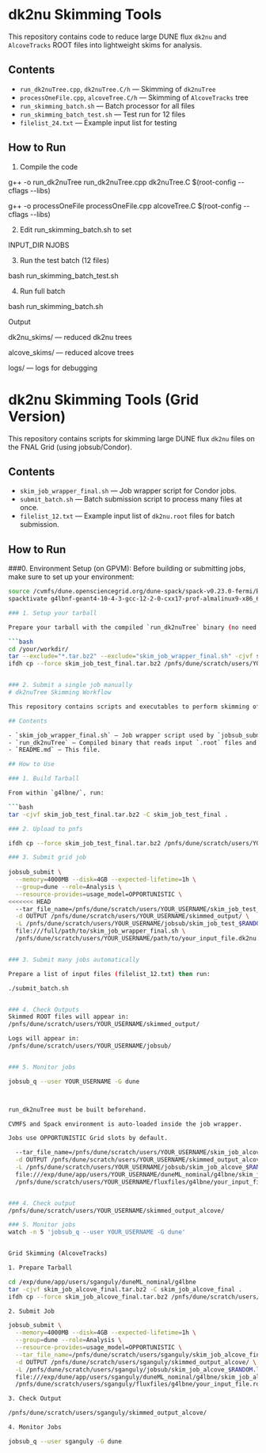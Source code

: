 # dk2nu Skimming Tools

This repository contains code to reduce large DUNE flux `dk2nu` and `AlcoveTracks` ROOT files into lightweight skims for analysis.

## Contents

- `run_dk2nuTree.cpp`, `dk2nuTree.C/h` — Skimming of `dk2nuTree`
- `processOneFile.cpp`, `alcoveTree.C/h` — Skimming of `AlcoveTracks` tree
- `run_skimming_batch.sh` — Batch processor for all files
- `run_skimming_batch_test.sh` — Test run for 12 files
- `filelist_24.txt` — Example input list for testing

## How to Run

1. Compile the code

g++ -o run_dk2nuTree run_dk2nuTree.cpp dk2nuTree.C $(root-config --cflags --libs)

g++ -o processOneFile processOneFile.cpp alcoveTree.C $(root-config --cflags --libs)

2. Edit run_skimming_batch.sh to set

INPUT_DIR
NJOBS

3. Run the test batch (12 files)

bash run_skimming_batch_test.sh


4. Run full batch

bash run_skimming_batch.sh


Output

dk2nu_skims/ — reduced dk2nu trees

alcove_skims/ — reduced alcove trees

logs/ — logs for debugging

# dk2nu Skimming Tools (Grid Version)

This repository contains scripts for skimming large DUNE flux `dk2nu` files on the FNAL Grid (using jobsub/Condor).

## Contents

- `skim_job_wrapper_final.sh` — Job wrapper script for Condor jobs.
- `submit_batch.sh` — Batch submission script to process many files at once.
- `filelist_12.txt` — Example input list of `dk2nu.root` files for batch submission.

## How to Run


###0. Environment Setup (on GPVM): Before building or submitting jobs, make sure to set up your environment:

```bash
source /cvmfs/dune.opensciencegrid.org/dune-spack/spack-v0.23.0-fermi/BIWG/setup-env.sh
spacktivate g4lbnf-geant4-10-4-3-gcc-12-2-0-cxx17-prof-almalinux9-x86_64_v2

### 1. Setup your tarball

Prepare your tarball with the compiled `run_dk2nuTree` binary (no need to include the wrapper):

```bash
cd /your/workdir/
tar --exclude="*.tar.bz2" --exclude="skim_job_wrapper_final.sh" -cjvf skim_job_test_final.tar.bz2 -C skim_job_test_final .
ifdh cp --force skim_job_test_final.tar.bz2 /pnfs/dune/scratch/users/YOUR_USERNAME/


### 2. Submit a single job manually
# dk2nuTree Skimming Workflow

This repository contains scripts and executables to perform skimming of dk2nu flux ROOT files for the DUNE Alcove setup using `processOneFile`.

## Contents

- `skim_job_wrapper_final.sh` – Job wrapper script used by `jobsub_submit`. Handles environment setup, input fetching, and file processing.
- `run_dk2nuTree` – Compiled binary that reads input `.root` files and writes skimmed output.
- `README.md` – This file.

## How to Use

### 1. Build Tarball

From within `g4lbne/`, run:

```bash
tar -cjvf skim_job_test_final.tar.bz2 -C skim_job_test_final .

### 2. Upload to pnfs

ifdh cp --force skim_job_test_final.tar.bz2 /pnfs/dune/scratch/users/YOUR_USERNAME/

### 3. Submit grid job
 
jobsub_submit \
  --memory=4000MB --disk=4GB --expected-lifetime=1h \
  --group=dune --role=Analysis \
  --resource-provides=usage_model=OPPORTUNISTIC \
<<<<<<< HEAD
  --tar_file_name=/pnfs/dune/scratch/users/YOUR_USERNAME/skim_job_test_final.tar.bz2 \
  -d OUTPUT /pnfs/dune/scratch/users/YOUR_USERNAME/skimmed_output/ \
  -L /pnfs/dune/scratch/users/YOUR_USERNAME/jobsub/skim_job_test_$RANDOM.log \
  file:///full/path/to/skim_job_wrapper_final.sh \
  /pnfs/dune/scratch/users/YOUR_USERNAME/path/to/your_input_file.dk2nu.root


### 3. Submit many jobs automatically

Prepare a list of input files (filelist_12.txt) then run:

./submit_batch.sh


### 4. Check Outputs
Skimmed ROOT files will appear in:
/pnfs/dune/scratch/users/YOUR_USERNAME/skimmed_output/

Logs will appear in:
/pnfs/dune/scratch/users/YOUR_USERNAME/jobsub/


### 5. Monitor jobs

jobsub_q --user YOUR_USERNAME -G dune



run_dk2nuTree must be built beforehand.

CVMFS and Spack environment is auto-loaded inside the job wrapper.

Jobs use OPPORTUNISTIC Grid slots by default.

  --tar_file_name=/pnfs/dune/scratch/users/YOUR_USERNAME/skim_job_alcove_final.tar.bz2 \
  -d OUTPUT /pnfs/dune/scratch/users/YOUR_USERNAME/skimmed_output_alcove/ \
  -L /pnfs/dune/scratch/users/YOUR_USERNAME/jobsub/skim_job_alcove_$RANDOM.log \
  file:///exp/dune/app/users/YOUR_USERNAME/duneML_nominal/g4lbne/skim_job_alcove_final/skim_job_wrapper_alcove.sh \
  /pnfs/dune/scratch/users/YOUR_USERNAME/fluxfiles/g4lbne/your_input_file.root


### 4. Check output
/pnfs/dune/scratch/users/YOUR_USERNAME/skimmed_output_alcove/

### 5. Monitor jobs
watch -n 5 'jobsub_q --user YOUR_USERNAME -G dune'


Grid Skimming (AlcoveTracks)

1. Prepare Tarball

cd /exp/dune/app/users/sganguly/duneML_nominal/g4lbne
tar -cjvf skim_job_alcove_final.tar.bz2 -C skim_job_alcove_final .
ifdh cp --force skim_job_alcove_final.tar.bz2 /pnfs/dune/scratch/users/sganguly/

2. Submit Job

jobsub_submit \
  --memory=4000MB --disk=4GB --expected-lifetime=1h \
  --group=dune --role=Analysis \
  --resource-provides=usage_model=OPPORTUNISTIC \
  --tar_file_name=/pnfs/dune/scratch/users/sganguly/skim_job_alcove_final.tar.bz2 \
  -d OUTPUT /pnfs/dune/scratch/users/sganguly/skimmed_output_alcove/ \
  -L /pnfs/dune/scratch/users/sganguly/jobsub/skim_job_alcove_$RANDOM.log \
  file:///exp/dune/app/users/sganguly/duneML_nominal/g4lbne/skim_job_alcove_final/skim_job_wrapper_alcove.sh \
  /pnfs/dune/scratch/users/sganguly/fluxfiles/g4lbne/your_input_file.root

3. Check Output

/pnfs/dune/scratch/users/sganguly/skimmed_output_alcove/

4. Monitor Jobs

jobsub_q --user sganguly -G dune

